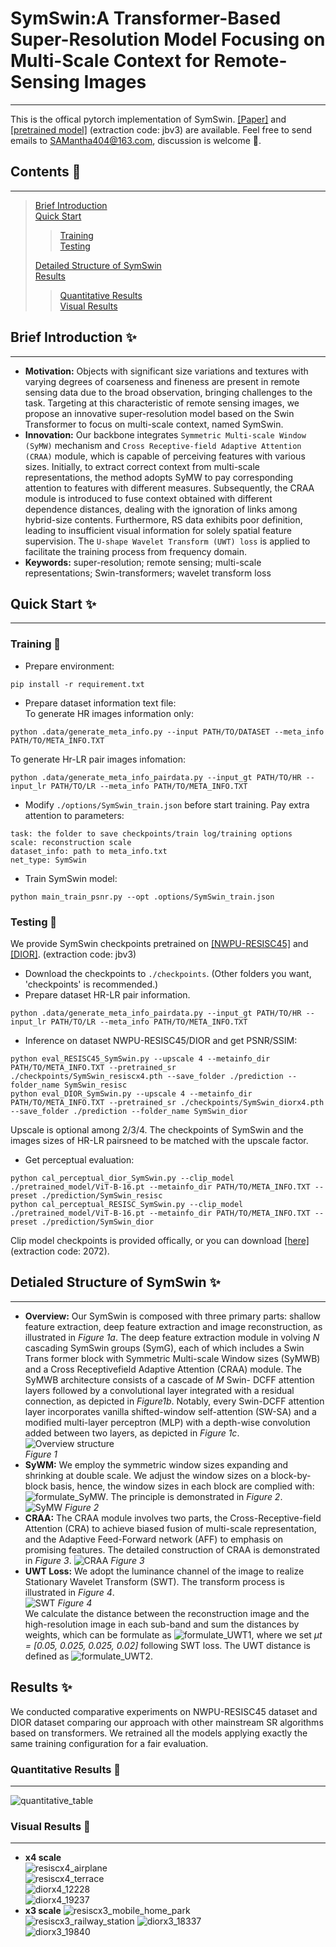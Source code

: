 # SymSwin:A Transformer-Based Super-Resolution Model Focusing on Multi-Scale Context for Remote-Sensing Images #
***
This is the offical pytorch implementation of SymSwin. [[Paper]]() and [[pretrained model]](https://pan.baidu.com/s/1oVb69eNe2Xe-inGQYkosOA) (extraction code: jbv3) are available. Feel free to send emails to SAMantha404@163.com, discussion is welcome 🙌.  
## Contents 📖 ##  
***
>[Brief Introduction](#section1)  
>[Quick Start](#section2)  
>
>>[Training](#section21)  
>>[Testing](#section22)  
>>
>[Detailed Structure of SymSwin](#section3)  
>[Results](#section4)  
>>[Quantitative Results](#section41)  
>>[Visual Results](#section42)
>>
<a id='section1'></a>
## Brief Introduction ✨ ##
***
* **Motivation:** Objects with significant size variations and textures with varying degrees of coarseness and fineness are present in remote sensing data due to the broad observation, bringing challenges to the task. Targeting at this characteristic of remote sensing images, we propose an innovative super-resolution model based on the Swin Transformer to focus on multi-scale context, named SymSwin.  
* **Innovation:** Our backbone integrates `Symmetric Multi-scale Window (SyMW)` mechanism and `Cross Receptive-field Adaptive Attention (CRAA)` module, which is capable of perceiving features with various sizes. Initially, to extract correct context from multi-scale representations, the method adopts SyMW to pay corresponding attention to features with different measures. Subsequently, the CRAA module is introduced to fuse context obtained with different dependence distances, dealing with the ignoration of links among hybrid-size contents. Furthermore, RS data exhibits poor definition, leading to insufficient visual information for solely spatial feature supervision. The `U-shape Wavelet Transform (UWT) loss` is applied to facilitate the training process from frequency domain.  
* **Keywords:** super-resolution; remote sensing; multi-scale representations; Swin-transformers; wavelet transform loss  
<a id='section2'></a>
## Quick Start ✨ ##  
***
<a id='section21'></a>
### Training 💪 ###  
* Prepare environment:  
```
pip install -r requirement.txt
```  
* Prepare dataset information text file:  
To generate HR images information only:  
```
python .data/generate_meta_info.py --input PATH/TO/DATASET --meta_info PATH/TO/META_INFO.TXT
```  
 To generate Hr-LR pair images infomation:  
```
python .data/generate_meta_info_pairdata.py --input_gt PATH/TO/HR --input_lr PATH/TO/LR --meta_info PATH/TO/META_INFO.TXT
```  
* Modify `./options/SymSwin_train.json` before start training. Pay extra attention to parameters:  
```
task: the folder to save checkpoints/train log/training options  
scale: reconstruction scale  
dataset_info: path to meta_info.txt  
net_type: SymSwin
```  
* Train SymSwin model:  
```
python main_train_psnr.py --opt .options/SymSwin_train.json
```  
<a id='section22'></a>
### Testing 💪 ###  
We provide SymSwin checkpoints pretrained on [[NWPU-RESISC45]](https://pan.baidu.com/s/1oVb69eNe2Xe-inGQYkosOA) and [[DIOR]](https://pan.baidu.com/s/1oVb69eNe2Xe-inGQYkosOA). (extraction code: jbv3)  
* Download the checkpoints to `./checkpoints`. (Other folders you want, 'checkpoints' is recommended.)  
* Prepare dataset HR-LR pair information.  
```
python .data/generate_meta_info_pairdata.py --input_gt PATH/TO/HR --input_lr PATH/TO/LR --meta_info PATH/TO/META_INFO.TXT
```  
* Inference on dataset NWPU-RESISC45/DIOR and get PSNR/SSIM:
```
python eval_RESISC45_SymSwin.py --upscale 4 --metainfo_dir PATH/TO/META_INFO.TXT --pretrained_sr ./checkpoints/SymSwin_resiscx4.pth --save_folder ./prediction --folder_name SymSwin_resisc
python eval_DIOR_SymSwin.py --upscale 4 --metainfo_dir PATH/TO/META_INFO.TXT --pretrained_sr ./checkpoints/SymSwin_diorx4.pth --save_folder ./prediction --folder_name SymSwin_dior
```
Upscale is optional among 2/3/4. The checkpoints of SymSwin and the images sizes of HR-LR pairsneed to be matched with the upscale factor.  
* Get perceptual evaluation:  
```
python cal_perceptual_dior_SymSwin.py --clip_model ./pretrained_model/ViT-B-16.pt --metainfo_dir PATH/TO/META_INFO.TXT --preset ./prediction/SymSwin_resisc
python cal_perceptual_RESISC_SymSwin.py --clip_model ./pretrained_model/ViT-B-16.pt --metainfo_dir PATH/TO/META_INFO.TXT --preset ./prediction/SymSwin_dior
```
Clip model checkpoints is provided offically, or you can download [[here]](https://pan.baidu.com/s/1g8FYx9qAIUbEI1lHo4J-UQ) (extraction code: 2072).  
<a id='section3'></a>
## Detialed Structure of SymSwin ✨ ##
***
* **Overview:** Our SymSwin is composed with three primary parts: shallow feature extraction, deep feature extraction and image reconstruction, as illustrated in *Figure 1a*. The deep feature extraction module in volving *N* cascading SymSwin groups (SymG), each of which includes a Swin Trans former block with Symmetric Multi-scale Window sizes (SyMWB) and a Cross Receptivefield Adaptive Attention (CRAA) module. The SyMWB architecture consists of a cascade of *M* Swin- DCFF attention layers followed by a convolutional layer integrated with a residual connection, as depicted in *Figure1b*. Notably, every Swin-DCFF attention layer incorporates vanilla shifted-window self-attention (SW-SA) and a modified multi-layer perceptron (MLP) with a depth-wise convolution added between two layers, as depicted in *Figure 1c*.  
![Overview structure](https://github.com/SamJ404/SymSwin/blob/main/illstration/Fig1_overall_strructure.jpg)  
*Figure 1*  
* **SyWM:** We employ the symmetric window sizes expanding and shrinking at double scale. We adjust the window sizes on a block-by-block basis, hence, the window sizes in each block are complied with: ![formulate_SyMW](https://github.com/SamJ404/SymSwin/blob/main/illstration/formulate_SyWM.png). The principle is demonstrated in *Figure 2*.  
![SyMW](https://github.com/SamJ404/SymSwin/blob/main/illstration/Fig2_SyMW.png)
*Figure 2*
* **CRAA:** The  CRAA module involves two parts, the Cross-Receptive-field Attention (CRA) to achieve biased fusion of multi-scale representation, and the Adaptive Feed-Forward network (AFF) to emphasis on promising features. The detailed construction of CRAA is demonstrated in *Figure 3*.
![CRAA](https://github.com/SamJ404/SymSwin/blob/main/illstration/Fig3_CRAA.jpg)
*Figure 3*
* **UWT Loss:** We adopt the luminance channel of the image to realize Stationary Wavelet Transform (SWT). The transform process is illustrated in *Figure 4*.  
![SWT](https://github.com/SamJ404/SymSwin/blob/main/illstration/Fig4_SWT.jpg)
*Figure 4*  
We calculate the distance between the reconstruction image and the high-resolution image in each sub-band and sum the distances by weights, which can be formulate as ![formulate_UWT1](https://github.com/SamJ404/SymSwin/blob/main/illstration/formulate_UWT1.png), where we set *μt = [0.05, 0.025, 0.025, 0.02]* following SWT loss. The UWT distance is defined as ![formulate_UWT2](https://github.com/SamJ404/SymSwin/blob/main/illstration/formulate__UWT2.png).  
<a id='section4'></a>
## Results ✨ ##  
We conducted comparative experiments on NWPU-RESISC45 dataset and DIOR dataset comparing our approach with other mainstream SR algorithms based on transformers. We retrained all the models applying exactly the same training configuration for a fair evaluation.  
<a id='section41'></a>
### Quantitative Results 👀 ###  
***
![quantitative_table](https://github.com/SamJ404/SymSwin/blob/main/illstration/quantitative_table.png)  
<a id='section42'></a>
### Visual Results 👀 ###  
***
* **x4 scale**  
![resiscx4_airplane](https://github.com/SamJ404/SymSwin/blob/main/illstration/resiscx4_airplane365.jpg)  
![resiscx4_terrace](https://github.com/SamJ404/SymSwin/blob/main/illstration/resiscx4_terrace101.jpg)  
![diorx4_12228](https://github.com/SamJ404/SymSwin/blob/main/illstration/diorx4_12228.jpg)  
![diorx4_19237](https://github.com/SamJ404/SymSwin/blob/main/illstration/diorx4_19237.jpg)  
* **x3 scale**
![resiscx3_mobile_home_park](https://github.com/SamJ404/SymSwin/blob/main/illstration/resiscx3_mobile_home_park101.jpg)  
![resiscx3_railway_station](https://github.com/SamJ404/SymSwin/blob/main/illstration/resiscx3_railway_station501.jpg)
![diorx3_18337](https://github.com/SamJ404/SymSwin/blob/main/illstration/diorx3_18337.jpg)  
![diorx3_19840](https://github.com/SamJ404/SymSwin/blob/main/illstration/diorx3_19840.jpg)


